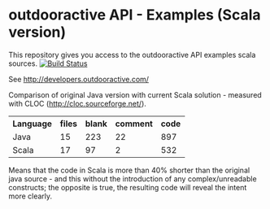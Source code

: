 outdooractive API - Examples (Scala version)
============================
This repository gives you access to the outdooractive API examples scala sources. [![Build Status](https://travis-ci.org/alaendle/outdooractive-examples.svg?branch=master)](https://travis-ci.org/alaendle/outdooractive-examples)

See http://developers.outdooractive.com/


Comparison of original Java version with current Scala solution - measured with CLOC (http://cloc.sourceforge.net/).

<table>
    <tr>
        <th>Language</th>
        <th>files</th>
        <th>blank</th>
        <th>comment</th>
        <th>code</th>
    </tr>
    <tr>
        <td>Java</td>
        <td>15</td>
        <td>223</td>
        <td>22</td>
        <td>897</td>
    </tr>
    <tr>
        <td>Scala</td>
        <td>17</td>
        <td>97</td>
        <td>2</td>
        <td>532</td>
    </tr>
</table>

Means that the code in Scala is more than 40% shorter than the original java source - and this without the introduction of any complex/unreadable constructs; the opposite is true, the resulting code will reveal the intent more clearly.
